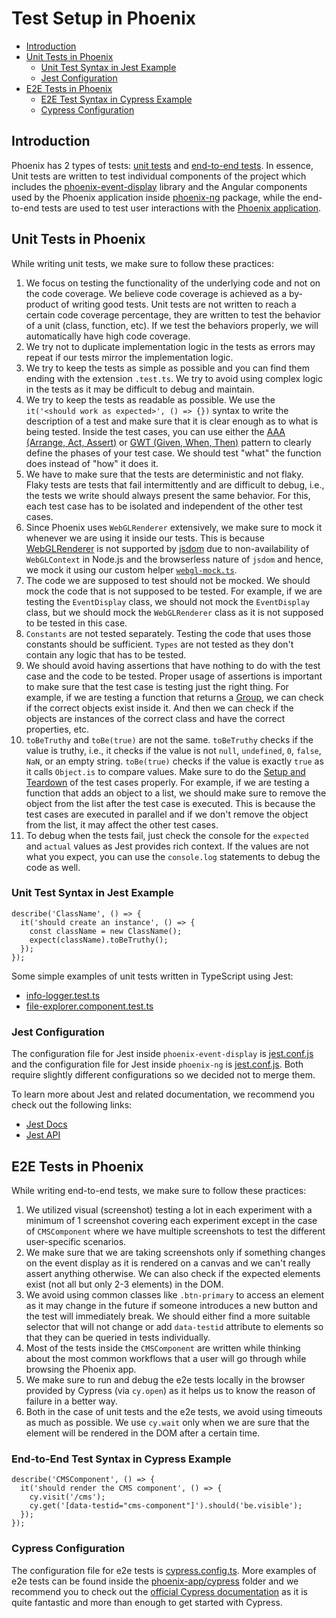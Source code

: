 # Test Setup in Phoenix

* [Introduction](#introduction)
* [Unit Tests in Phoenix](#unit-tests-in-phoenix)
  * [Unit Test Syntax in Jest Example](#unit-test-syntax-in-jest-example)
  * [Jest Configuration](#jest-configuration)
* [E2E Tests in Phoenix](#e2e-tests-in-phoenix)
  * [E2E Test Syntax in Cypress Example](#e2e-test-syntax-in-cypress-example)
  * [Cypress Configuration](#cypress-configuration)

## Introduction

Phoenix has 2 types of tests: [unit tests](https://en.wikipedia.org/wiki/Unit_testing) and [end-to-end tests](https://www.browserstack.com/guide/end-to-end-testing). In essence, Unit tests are written to test individual components of the project which includes the [phoenix-event-display](https://github.com/HSF/phoenix/blob/master/packages/phoenix-event-display/README.md) library and the Angular components used by the Phoenix application inside [phoenix-ng](https://github.com/HSF/phoenix/tree/master/packages/phoenix-ng/) package, while the end-to-end tests are used to test user interactions with the [Phoenix application](https://github.com/HSF/phoenix/blob/master/packages/phoenix-ng/projects/phoenix-app/).

## Unit Tests in Phoenix

While writing unit tests, we make sure to follow these practices:

1. We focus on testing the functionality of the underlying code and not on the code coverage. We believe code coverage is achieved as a by-product of writing good tests. Unit tests are not written to reach a certain code coverage percentage, they are written to test the behavior of a unit (class, function, etc). If we test the behaviors properly, we will automatically have high code coverage.
2. We try not to duplicate implementation logic in the tests as errors may repeat if our tests mirror the implementation logic.
3. We try to keep the tests as simple as possible and you can find them ending with the extension `.test.ts`. We try to avoid using complex logic in the tests as it may be difficult to debug and maintain.
4. We try to keep the tests as readable as possible. We use the `it('<should work as expected>', () => {})` syntax to write the description of a test and make sure that it is clear enough as to what is being tested. Inside the test cases, you can use either the [AAA (Arrange, Act, Assert)](https://automationpanda.com/2020/07/07/arrange-act-assert-a-pattern-for-writing-good-tests/) or [GWT (Given, When, Then)](https://martinfowler.com/bliki/GivenWhenThen.html) pattern to clearly define the phases of your test case. We should test "what" the function does instead of "how" it does it.  
5. We have to make sure that the tests are deterministic and not flaky. Flaky tests are tests that fail intermittently and are difficult to debug, i.e., the tests we write should always present the same behavior. For this, each test case has to be isolated and independent of the other test cases.
6. Since Phoenix uses `WebGLRenderer` extensively, we make sure to mock it whenever we are using it inside our tests. This is because [WebGLRenderer](https://threejs.org/docs/#api/en/renderers/WebGLRenderer) is not supported by [jsdom](https://jestjs.io/docs/configuration#testenvironment-string) due to non-availability of `WebGLContext` in Node.js and the browserless nature of `jsdom` and hence, we mock it using our custom helper [`webgl-mock.ts`](https://github.com/HSF/phoenix/blob/master/packages/phoenix-event-display/src/tests/helpers/webgl-mock.ts). 
7. The code we are supposed to test should not be mocked. We should mock the code that is not supposed to be tested. For example, if we are testing the `EventDisplay` class, we should not mock the `EventDisplay` class, but we should mock the `WebGLRenderer` class as it is not supposed to be tested in this case. 
8. `Constants` are not tested separately. Testing the code that uses those constants should be sufficient. `Types` are not tested as they don't contain any logic that has to be tested.
9. We should avoid having assertions that have nothing to do with the test case and the code to be tested. Proper usage of assertions is important to make sure that the test case is testing just the right thing. For example, if we are testing a function that returns a [Group](https://threejs.org/docs/#api/en/objects/Group), we can check if the correct objects exist inside it. And then we can check if the objects are instances of the correct class and have the correct properties, etc.
10. `toBeTruthy` and `toBe(true)` are not the same. `toBeTruthy` checks if the value is truthy, i.e., it checks if the value is not `null`, `undefined`, `0`, `false`, `NaN`, or an empty string. `toBe(true)` checks if the value is exactly `true` as it calls `Object.is` to compare values. Make sure to do the [Setup and Teardown](https://jestjs.io/docs/setup-teardown) of the test cases properly. For example, if we are testing a function that adds an object to a list, we should make sure to remove the object from the list after the test case is executed. This is because the test cases are executed in parallel and if we don't remove the object from the list, it may affect the other test cases.
11. To debug when the tests fail, just check the console for the `expected` and `actual` values as Jest provides rich context. If the values are not what you expect, you can use the `console.log` statements to debug the code as well. 

### Unit Test Syntax in Jest Example

```
describe('ClassName', () => {
  it('should create an instance', () => {
    const className = new ClassName();
    expect(className).toBeTruthy();
  });
});
```

Some simple examples of unit tests written in TypeScript using Jest:
- [info-logger.test.ts](https://github.com/HSF/phoenix/blob/master/packages/phoenix-event-display/src/tests/helpers/info-logger.test.ts)
- [file-explorer.component.test.ts](https://github.com/HSF/phoenix/blob/master/packages/phoenix-ng/projects/phoenix-ui-components/lib/components/file-explorer/file-explorer.component.test.ts)

### Jest Configuration

The configuration file for Jest inside `phoenix-event-display` is [jest.conf.js](https://github.com/HSF/phoenix/blob/master/packages/phoenix-event-display/configs/jest.conf.js) and the configuration file for Jest inside `phoenix-ng` is [jest.conf.js](https://github.com/HSF/phoenix/blob/master/packages/phoenix-ng/jest.config.js). Both require slightly different configurations so we decided not to merge them. 

To learn more about Jest and related documentation, we recommend you check out the following links:
- [Jest Docs](https://jestjs.io/docs/getting-started)
- [Jest API](https://jestjs.io/docs/api)

## E2E Tests in Phoenix

While writing end-to-end tests, we make sure to follow these practices:

1. We utilized visual (screenshot) testing a lot in each experiment with a minimum of 1 screenshot covering each experiment except in the case of `CMSComponent` where we have multiple screenshots to test the different user-specific scenarios. 
2. We make sure that we are taking screenshots only if something changes on the event display as it is rendered on a canvas and we can't really assert anything otherwise. We can also check if the expected elements exist (not all but only 2-3 elements) in the DOM.
3. We avoid using common classes like `.btn-primary` to access an element as it may change in the future if someone introduces a new button and the test will immediately break. We should either find a more suitable selector that will not change or add `data-testid` attribute to elements so that they can be queried in tests individually.
4. Most of the tests inside the `CMSComponent` are written while thinking about the most common workflows that a user will go through while browsing the Phoenix app.
5. We make sure to run and debug the e2e tests locally in the browser provided by Cypress (via `cy.open`) as it helps us to know the reason of failure in a better way. 
6. Both in the case of unit tests and the e2e tests, we avoid using timeouts as much as possible. We use `cy.wait` only when we are sure that the element will be rendered in the DOM after a certain time.

### End-to-End Test Syntax in Cypress Example

```
describe('CMSComponent', () => {
  it('should render the CMS component', () => {
    cy.visit('/cms');
    cy.get('[data-testid="cms-component"]').should('be.visible');
  });
});
```

### Cypress Configuration

The configuration file for e2e tests is [cypress.config.ts](https://github.com/HSF/phoenix/blob/master/packages/phoenix-ng/cypress.config.ts). More examples of e2e tests can be found inside the [phoenix-app/cypress](https://github.com/HSF/phoenix/tree/master/packages/phoenix-ng/projects/phoenix-app/cypress) folder and we recommend you to check out the [official Cypress documentation](https://docs.cypress.io/guides/overview/why-cypress) as it is quite fantastic and more than enough to get started with Cypress.
